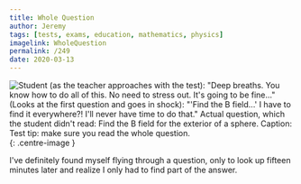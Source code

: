 ```yaml
---
title: Whole Question
author: Jeremy
tags: [tests, exams, education, mathematics, physics]
imagelink: WholeQuestion
permalink: /249
date: 2020-03-13
---
```


![Student (as the teacher approaches with the test): "Deep breaths. You know how to do all of this. No need to stress out. It's going to be fine..." (Looks at the first question and goes in shock): "'Find the B field...' I have to find it everywhere?! I'll never have time to do that." Actual question, which the student didn't read: Find the B field for the exterior of a sphere. Caption: Test tip: make sure you read the whole question.](https://res.cloudinary.com/dh3hm8pb7/image/upload/c_scale,q_auto:best,w_615/v1535842782/Handwaving/Published/WholeQuestion.png){: .centre-image }

I've definitely found myself flying through a question, only to look up fifteen minutes later and realize I only had to find part of the answer.
